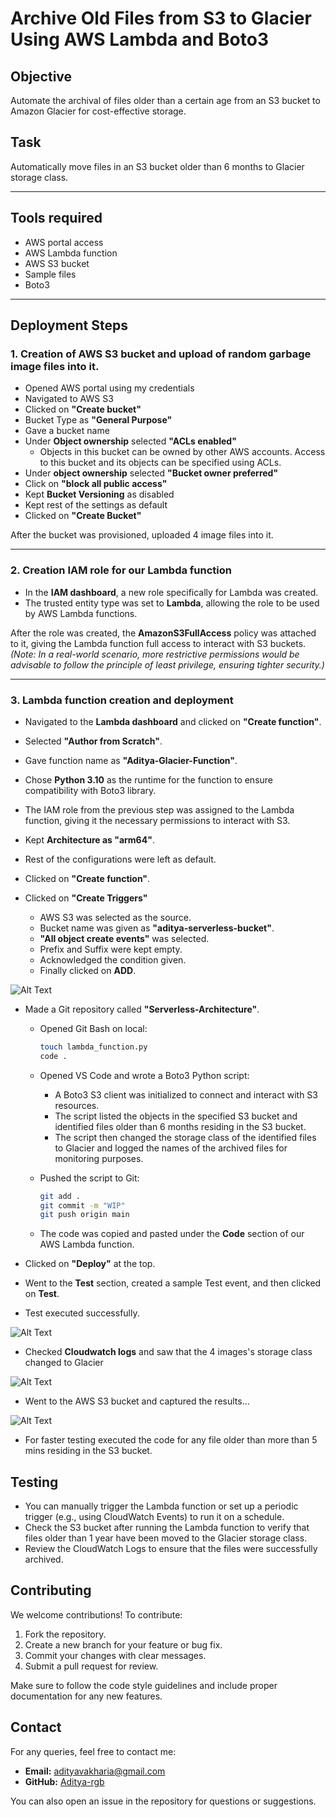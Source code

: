 # Archive Old Files from S3 to Glacier Using AWS Lambda and Boto3


## Objective
Automate the archival of files older than a certain age from an S3 bucket to Amazon Glacier for cost-effective storage.

## Task
Automatically move files in an S3 bucket older than 6 months to Glacier storage class.

---

## Tools required
- AWS portal access
- AWS Lambda function
- AWS S3 bucket
- Sample files
- Boto3

---

## Deployment Steps

### 1. Creation of AWS S3 bucket and upload of random garbage image files into it.
- Opened AWS portal using my credentials
- Navigated to AWS S3
- Clicked on **"Create bucket"**
- Bucket Type as **"General Purpose"**
- Gave a bucket name
- Under **Object ownership** selected **"ACLs enabled"** 
    - Objects in this bucket can be owned by other AWS accounts. Access to this bucket and its objects can be specified using ACLs.
- Under **object ownership** selected **"Bucket owner preferred"**
- Click on **"block all public access"**
- Kept **Bucket Versioning** as disabled
- Kept rest of the settings as default 
- Clicked on **"Create Bucket"**

After the bucket was provisioned, uploaded 4 image files into it.

---

### 2. Creation IAM role for our Lambda function
- In the **IAM dashboard**, a new role specifically for Lambda was created.  
- The trusted entity type was set to **Lambda**, allowing the role to be used by AWS Lambda functions.

After the role was created, the **AmazonS3FullAccess** policy was attached to it, giving the Lambda function full access to interact with S3 buckets.  
*(Note: In a real-world scenario, more restrictive permissions would be advisable to follow the principle of least privilege, ensuring tighter security.)*

---

### 3. Lambda function creation and deployment 

- Navigated to the **Lambda dashboard** and clicked on **"Create function"**.
- Selected **"Author from Scratch"**.
- Gave function name as **"Aditya-Glacier-Function"**.
- Chose **Python 3.10** as the runtime for the function to ensure compatibility with Boto3 library.
- The IAM role from the previous step was assigned to the Lambda function, giving it the necessary permissions to interact with S3.
- Kept **Architecture as "arm64"**.
- Rest of the configurations were left as default.
- Clicked on **"Create function"**.

- Clicked on **"Create Triggers"**
    - AWS S3 was selected as the source.
    - Bucket name was given as **"aditya-serverless-bucket"**.
    - **"All object create events"** was selected.
    - Prefix and Suffix were kept empty.
    - Acknowledged the condition given.
    - Finally clicked on **ADD**.

![Alt Text](/2-Archive-Old-Files-from-S3-to-Glacier-Using-AWS-Lambda-and-Boto3/images/GL-Function-flow.JPG)


- Made a Git repository called **"Serverless-Architecture"**.
    - Opened Git Bash on local:
      ```bash
      touch lambda_function.py
      code .
      ```
    - Opened VS Code and wrote a Boto3 Python script:
    
      - A Boto3 S3 client was initialized to connect and interact with S3 resources.
      - The script listed the objects in the specified S3 bucket and identified files older than 6 months residing in the S3 bucket.
      - The script then changed the storage class of the identified files to Glacier and logged the names of the archived files for monitoring purposes.
    
    - Pushed the script to Git:
      ```bash
      git add .
      git commit -m "WIP"
      git push origin main
      ```

    - The code was copied and pasted under the **Code** section of our AWS Lambda function.
 
- Clicked on **"Deploy"** at the top.
- Went to the **Test** section, created a sample Test event, and then clicked on **Test**.
- Test executed successfully.

![Alt Text](/2-Archive-Old-Files-from-S3-to-Glacier-Using-AWS-Lambda-and-Boto3/images/GA-TEST-Success.JPG)

- Checked **Cloudwatch logs** and saw that the 4 images's storage class changed to Glacier

![Alt Text](/2-Archive-Old-Files-from-S3-to-Glacier-Using-AWS-Lambda-and-Boto3/images/GA-cloudwatch-log.JPG)

- Went to the AWS S3 bucket and captured the results...


![Alt Text](/2-Archive-Old-Files-from-S3-to-Glacier-Using-AWS-Lambda-and-Boto3/images/GA-Bucket-class.JPG)


- For faster testing executed the code for any file older than more than 5 mins residing in the S3 bucket.


## Testing

- You can manually trigger the Lambda function or set up a periodic trigger (e.g., using CloudWatch Events) to run it on a schedule.
- Check the S3 bucket after running the Lambda function to verify that files older than 1 year have been moved to the Glacier storage class.
- Review the CloudWatch Logs to ensure that the files were successfully archived.


## Contributing

We welcome contributions! To contribute:

1. Fork the repository.
2. Create a new branch for your feature or bug fix.
3. Commit your changes with clear messages.
4. Submit a pull request for review.

Make sure to follow the code style guidelines and include proper documentation for any new features.


## Contact

For any queries, feel free to contact me:

- **Email:** adityavakharia@gmail.com
- **GitHub:** [Aditya-rgb](https://github.com/Aditya-rgb/Serverless-Architecture)

You can also open an issue in the repository for questions or suggestions.
